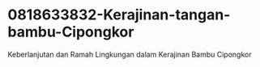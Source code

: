 # 0818633832-Kerajinan-tangan-bambu-Cipongkor
Keberlanjutan dan Ramah Lingkungan dalam Kerajinan Bambu Cipongkor

